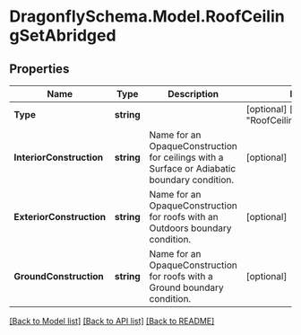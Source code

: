 
# DragonflySchema.Model.RoofCeilingSetAbridged

## Properties

Name | Type | Description | Notes
------------ | ------------- | ------------- | -------------
**Type** | **string** |  | [optional] [default to "RoofCeilingSetAbridged"]
**InteriorConstruction** | **string** | Name for an OpaqueConstruction for ceilings with a Surface or Adiabatic boundary condition. | [optional] 
**ExteriorConstruction** | **string** | Name for an OpaqueConstruction for roofs with an Outdoors boundary condition. | [optional] 
**GroundConstruction** | **string** | Name for an OpaqueConstruction for roofs with a Ground boundary condition. | [optional] 

[[Back to Model list]](../README.md#documentation-for-models)
[[Back to API list]](../README.md#documentation-for-api-endpoints)
[[Back to README]](../README.md)

